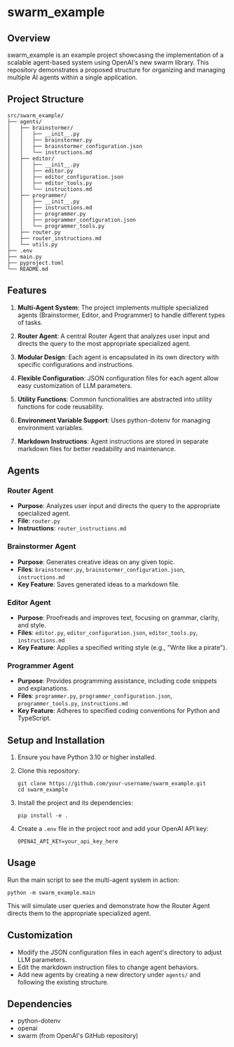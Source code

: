 # swarm_example

## Overview

swarm_example is an example project showcasing the implementation of a scalable agent-based system using OpenAI's new swarm library. This repository demonstrates a proposed structure for organizing and managing multiple AI agents within a single application.

## Project Structure

```plaintext
src/swarm_example/
├── agents/
│   ├── brainstormer/
│   │   ├── __init__.py
│   │   ├── brainstormer.py
│   │   ├── brainstormer_configuration.json
│   │   └── instructions.md
│   ├── editor/
│   │   ├── __init__.py
│   │   ├── editor.py
│   │   ├── editor_configuration.json
│   │   ├── editor_tools.py
│   │   └── instructions.md
│   ├── programmer/
│   │   ├── __init__.py
│   │   ├── instructions.md
│   │   ├── programmer.py
│   │   ├── programmer_configuration.json
│   │   └── programmer_tools.py
│   ├── router.py
│   ├── router_instructions.md
│   └── utils.py
├── .env
├── main.py
├── pyproject.toml
└── README.md
```

## Features

1. **Multi-Agent System**: The project implements multiple specialized agents (Brainstormer, Editor, and Programmer) to handle different types of tasks.

2. **Router Agent**: A central Router Agent that analyzes user input and directs the query to the most appropriate specialized agent.

3. **Modular Design**: Each agent is encapsulated in its own directory with specific configurations and instructions.

4. **Flexible Configuration**: JSON configuration files for each agent allow easy customization of LLM parameters.

5. **Utility Functions**: Common functionalities are abstracted into utility functions for code reusability.

6. **Environment Variable Support**: Uses python-dotenv for managing environment variables.

7. **Markdown Instructions**: Agent instructions are stored in separate markdown files for better readability and maintenance.

## Agents

### Router Agent

- **Purpose**: Analyzes user input and directs the query to the appropriate specialized agent.
- **File**: `router.py`
- **Instructions**: `router_instructions.md`

### Brainstormer Agent

- **Purpose**: Generates creative ideas on any given topic.
- **Files**: `brainstormer.py`, `brainstormer_configuration.json`, `instructions.md`
- **Key Feature**: Saves generated ideas to a markdown file.

### Editor Agent

- **Purpose**: Proofreads and improves text, focusing on grammar, clarity, and style.
- **Files**: `editor.py`, `editor_configuration.json`, `editor_tools.py`, `instructions.md`
- **Key Feature**: Applies a specified writing style (e.g., "Write like a pirate").

### Programmer Agent

- **Purpose**: Provides programming assistance, including code snippets and explanations.
- **Files**: `programmer.py`, `programmer_configuration.json`, `programmer_tools.py`, `instructions.md`
- **Key Feature**: Adheres to specified coding conventions for Python and TypeScript.

## Setup and Installation

1. Ensure you have Python 3.10 or higher installed.
2. Clone this repository:

   ```shell
   git clone https://github.com/your-username/swarm_example.git
   cd swarm_example
   ```

3. Install the project and its dependencies:

   ```shell
   pip install -e .
   ```

4. Create a `.env` file in the project root and add your OpenAI API key:

   ```plaintext
   OPENAI_API_KEY=your_api_key_here
   ```

## Usage

Run the main script to see the multi-agent system in action:

```shell
python -m swarm_example.main
```

This will simulate user queries and demonstrate how the Router Agent directs them to the appropriate specialized agent.

## Customization

- Modify the JSON configuration files in each agent's directory to adjust LLM parameters.
- Edit the markdown instruction files to change agent behaviors.
- Add new agents by creating a new directory under `agents/` and following the existing structure.

## Dependencies

- python-dotenv
- openai
- swarm (from OpenAI's GitHub repository)
